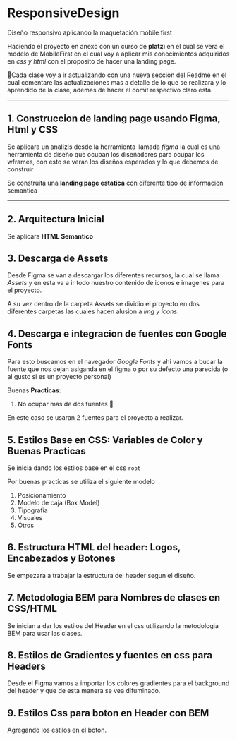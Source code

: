 # ResponsiveDesign

Diseño responsivo aplicando la maquetación mobile first

Haciendo el proyecto en anexo con un curso de **platzi** en el cual se vera el modelo de MobileFirst en el cual voy a aplicar mis conocimientos adquiridos en _css y html_ con el proposito de hacer una landing page.

📝Cada clase voy a ir actualizando con una nueva seccion del Readme en el cual comentare las actualizaciones mas a detalle de lo que se realizara y lo aprendido de la clase, ademas de hacer el comit respectivo claro esta.

---

## 1. Construccion de landing page usando Figma, Html y CSS

Se aplicara un analizis desde la herramienta llamada _figma_ la cual es una herramienta de diseño que ocupan los diseñadores para ocupar los wframes, con esto se veran los diseños esperados y lo que debemos de construir

Se construita una **landing page estatica** con diferente tipo de informacion semantica

---

## 2. Arquitectura Inicial

Se aplicara **HTML Semantico**

## 3. Descarga de Assets

Desde Figma se van a descargar los diferentes recursos, la cual se llama _Assets_ y en esta va a ir todo nuestro contenido de iconos e imagenes para el proyecto.

A su vez dentro de la carpeta Assets se dividio el proyecto en dos diferentes carpetas las cuales hacen alusion a _img y icons_.

## 4. Descarga e integracion de fuentes con Google Fonts

Para esto buscamos en el navegador _Google Fonts_ y ahi vamos a bucar la fuente que nos dejan asiganda en el figma o por su defecto una parecida (o al gusto si es un proyecto personal)

Buenas **Practicas**:

1. No ocupar mas de dos fuentes 🤖

En este caso se usaran 2 fuentes para el proyecto a realizar.

## 5. Estilos Base en CSS: Variables de Color y Buenas Practicas

Se inicia dando los estilos base en el css `root`

Por buenas practicas se utiliza el siguiente modelo

1. Posicionamiento
2. Modelo de caja (Box Model)
3. Tipografia
4. Visuales
5. Otros

## 6. Estructura HTML del header: Logos, Encabezados y Botones

Se empezara a trabajar la estructura del header segun el diseño.

## 7. Metodologia BEM para Nombres de clases en CSS/HTML

Se inician a dar los estilos del Header en el css utilizando la metodologia BEM para usar las clases.

## 8. Estilos de Gradientes y fuentes en css para Headers

Desde el Figma vamos a importar los colores gradientes para el background del header y que de esta manera se vea difuminado.

## 9. Estilos Css para boton en Header con BEM

Agregando los estilos en el boton.
